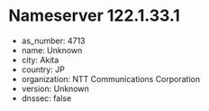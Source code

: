 # Nameserver 122.1.33.1

* as_number: 4713
* name: Unknown
* city: Akita
* country: JP
* organization: NTT Communications Corporation
* version: Unknown
* dnssec: false
